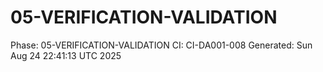 # 05-VERIFICATION-VALIDATION
Phase: 05-VERIFICATION-VALIDATION
CI: CI-DA001-008
Generated: Sun Aug 24 22:41:13 UTC 2025

